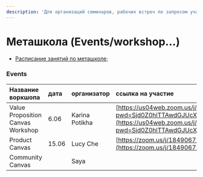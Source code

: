 ```yaml
---
description: 'Для организаций семинаров, рабочих встреч по запросом участников мета-школы.'
---
```


# Меташкола \(Events/workshop...\)

* [Расписание занятий по меташколе; ](https://calendar.google.com/calendar?cid=dWFjYmxrMG80MGx0amRidGFpb2M0aGVoZmNAZ3JvdXAuY2FsZW5kYXIuZ29vZ2xlLmNvbQ)

### Events 

| **Название воркшопа** | дата  | организатор | ссылка на участие  | stat |
| :--- | :--- | :--- | :--- | :--- |
| Value Proposition Canvas Workshop | 6.06 | Karina Potikha  | [https://us04web.zoom.us/j/71446579821?pwd=Sjd0Z0hlTTAwdGJUcXM3bk0yTUpadz09](https://us04web.zoom.us/j/71446579821?pwd=Sjd0Z0hlTTAwdGJUcXM3bk0yTUpadz09) | ☑️ |
| Product Canvas  | 15.06 | Lucy Che | [https://zoom.us/j/184906722](https://zoom.us/j/184906722) | 🟢 |
| Community Canvas  |  | Saya |  |  |



